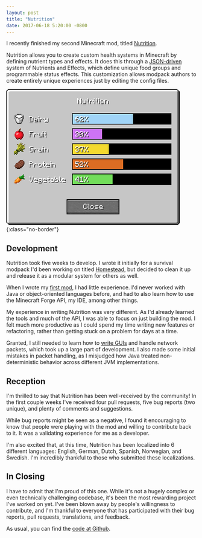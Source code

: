 ```yaml
---
layout: post
title: "Nutrition"
date: 2017-06-18 5:20:00 -0800
---
```

I recently finished my second Minecraft mod, titled [Nutrition](https://github.com/WesCook/Nutrition).

Nutrition allows you to create custom health systems in Minecraft by defining nutrient types and effects.  It does this through a [JSON-driven](https://github.com/WesCook/Nutrition/wiki/Configuration) system of Nutrients and Effects, which define unique food groups and programmable status effects.  This customization allows modpack authors to create entirely unique experiences just by editing the config files.

![Nutrition Screenshot](/img/nutrition-gui.png){:class="no-border"}

## Development

Nutrition took five weeks to develop.  I wrote it initially for a survival modpack I'd been working on titled [Homestead](https://github.com/WesCook/Homestead), but decided to clean it up and release it as a modular system for others as well.

When I wrote my [first mod](/projects/watering-cans/), I had little experience.  I'd never worked with Java or object-oriented languages before, and had to also learn how to use the Minecraft Forge API, my IDE, among other things.

My experience in writing Nutrition was very different.  As I'd already learned the tools and much of the API, I was able to focus on just building the mod.  I felt much more productive as I could spend my time writing new features or refactoring, rather than getting stuck on a problem for days at a time.

Granted, I still needed to learn how to [write GUIs](https://twitter.com/WesCook/status/854989797319819264) and handle network packets, which took up a large part of development.  I also made some initial mistakes in packet handling, as I misjudged how Java treated non-deterministic behavior across different JVM implementations.

## Reception

I'm thrilled to say that Nutrition has been well-received by the community!  In the first couple weeks I've received four pull requests, five bug reports (two unique), and plenty of comments and suggestions.

While bug reports might be seen as a negative, I found it encouraging to know that people were playing with the mod and willing to contribute back to it.  It was a validating experience for me as a developer.

I'm also excited that, at this time, Nutrition has been localized into 6 different languages: English, German, Dutch, Spanish, Norwegian, and Swedish.  I'm incredibly thankful to those who submitted these localizations.

## In Closing

I have to admit that I'm proud of this one.  While it's not a hugely complex or even technically challenging codebase, it's been the most rewarding project I've worked on yet.  I've been blown away by people's willingness to contribute, and I'm thankful to everyone that has participated with their bug reports, pull requests, translations, and feedback.

As usual, you can find the [code at Github](https://github.com/WesCook/Nutrition).
